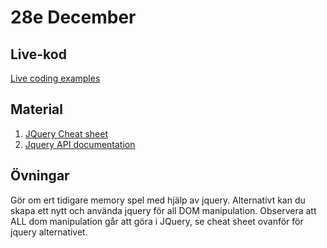 # 28e December

## Live-kod

[Live coding examples](live-coding/)

## Material
1. [JQuery Cheat sheet](https://dev.to/alexmercedcoder/dom-jquery-javascript-cheatsheet-2022-4p8h)
2. [Jquery API documentation](http://api.jquery.com/)

## Övningar
Gör om ert tidigare memory spel med hjälp av jquery. Alternativt kan du skapa ett nytt och använda jquery för all DOM manipulation. Observera att ALL dom manipulation går att göra i JQuery, se cheat sheet ovanför för jquery alternativet.




